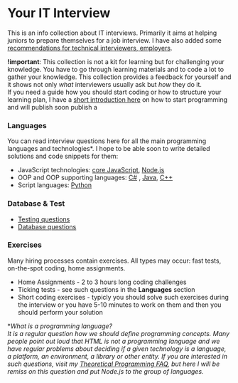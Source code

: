 # Your IT Interview
This is an info collection about IT interviews. Primarily it aims at helping juniors to prepare themselves for a job interview. I have also added some [recommendations for technical interviewers, employers](ForInterviewers).

__!important__:
This collection is not a kit for learning but for challenging your knowledge. You have to go through learning materials and to code a lot to gather your knowledge. This collection provides a feedback for yourself and it shows not only _what_ interviewers usually ask but _how_ they do it.  
If you need a guide how you should start coding or how to structure your learning plan, I have a [short introduction here](https://gist.github.com/somahargitai/746e8b2bd011f185d11a302b9380ba72) on how to start programming and will publish soon publish a 

### Languages
You can read interview questions here for all the main programming languages and technologies*. I hope to be able soon to write detailed solutions and code snippets for them:
- JavaScript technologies: [core JavaScript](JavaScript/README.MD), [Node.js](JavaScript/README.MD)
- OOP and OOP supporting languages: [C\#](C#/README.MD) , [Java](Java/README.MD), [C\+\+](C++/README.MD)
- Script languages: [Python](Python/README.MD)

### Database & Test
- [Testing questions](Testing/README.MD)
- [Database questions](Database/README.MD)

### Exercises
Many hiring processes contain exercises. All types may occur: fast tests, on-the-spot coding, home assignments.
- Home Assignments - 2 to 3 hours long coding challenges
- Ticking tests - see such questions in the __Languages__ section
- Short coding exercises - typicly you should solve such exercises during the interview or you have 5-10 minutes to work on them and then you should perform your solution

*_What is a programming language?_  
_It is a regular question how we should define programming concepts. Many people point out loud that HTML is not a programming language and we have regular problems about deciding if a given technology is a language, a platform, an environment, a library or other entity. If you are interested in such questions, visit my [Theoretical Programming FAQ](https://gist.github.com/somahargitai/b37168697a26180d772c255c6414eb16), but here I will be remiss on this question and put Node.js to the group of languages._